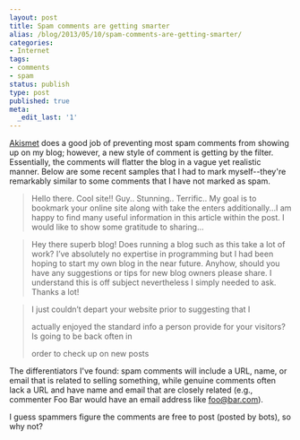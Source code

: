 ```yaml
---
layout: post
title: Spam comments are getting smarter
alias: /blog/2013/05/10/spam-comments-are-getting-smarter/
categories:
- Internet
tags:
- comments
- spam
status: publish
type: post
published: true
meta:
  _edit_last: '1'
---
```

<a title="Akismet comment spam protection" href="https://akismet.com/">Akismet</a> does a good job of preventing most spam comments from showing up on my blog; however, a new style of comment is getting by the filter. Essentially, the comments will flatter the blog in a vague yet realistic manner. Below are some recent samples that I had to mark myself--they're remarkably similar to some comments that I have not marked as spam.
<blockquote>Hello there. Cool site!! Guy.. Stunning.. Terrific.. My goal is to bookmark your online site along with take the enters additionally…I am happy to find many useful information in this article within the post. I would like to show some gratitude to sharing…</blockquote>
<blockquote>Hey there superb blog! Does running a blog such as this take a lot of work?
I’ve absolutely no expertise in programming but I had been hoping to start my own blog in the near future. Anyhow, should you have any suggestions or tips for new blog owners please share. I understand this is off subject nevertheless I simply needed to ask. Thanks a lot!</blockquote>
<blockquote>I just couldn’t depart your website prior to suggesting that I

actually enjoyed the standard info a person provide for your visitors? Is going to be back often in

order to check up on new posts</blockquote>
The differentiators I've found: spam comments will include a URL, name, or email that is related to selling something, while genuine comments often lack a URL and have name and email that are closely related (e.g., commenter Foo Bar would have an email address like foo@bar.com).

I guess spammers figure the comments are free to post (posted by bots), so why not?
